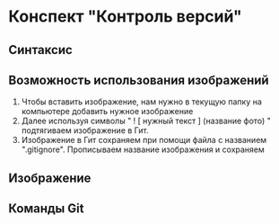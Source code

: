 # Конспект "Контроль версий"

## Синтаксис

## Возможность использования изображений 
1. Чтобы вставить изображение, нам нужно в текущую папку на компьютере добавить нужное изображение
2. Далее используя символы " ! [ нужный текст ] (название фото) " подтягиваем изображение в Гит.
3. Изображение в Гит сохраняем при помощи файла с названием ".gitignore". Прописываем название изображения и сохраняем
## Изображение

## Команды Git

